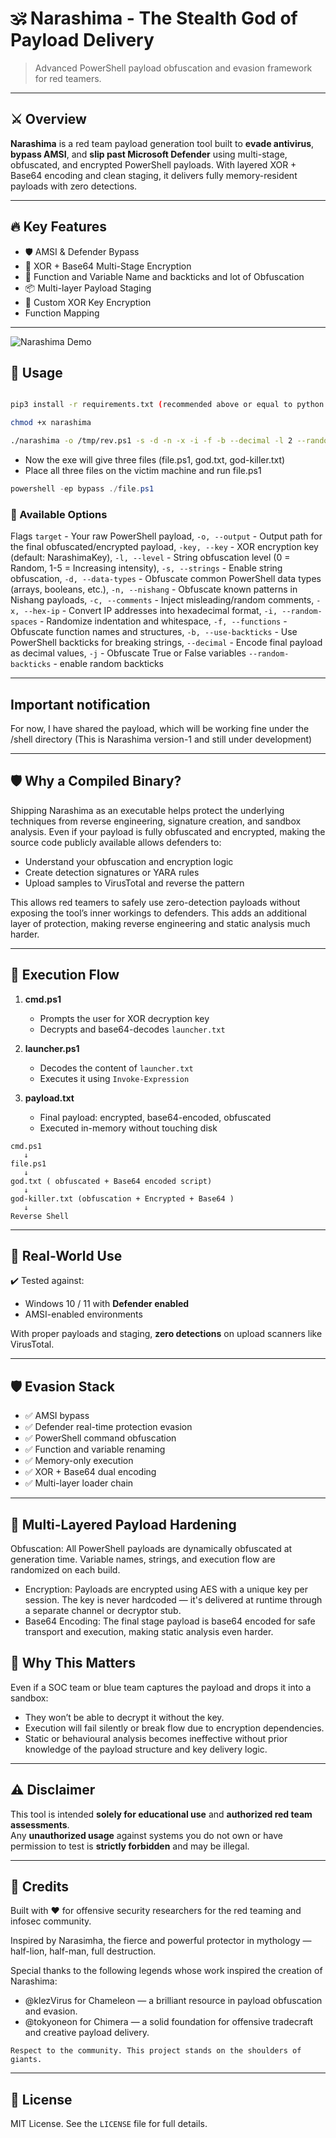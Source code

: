 # 🕉️ Narashima - The Stealth God of Payload Delivery

> Advanced PowerShell payload obfuscation and evasion framework for red teamers.

---

## ⚔️ Overview

**Narashima** is a red team payload generation tool built to **evade antivirus**, **bypass AMSI**, and **slip past Microsoft Defender** using multi-stage, obfuscated, and encrypted PowerShell payloads. With layered XOR + Base64 encoding and clean staging, it delivers fully memory-resident payloads with zero detections.

---

## 🔥 Key Features

- 🛡️ AMSI & Defender Bypass  
- 🔐 XOR + Base64 Multi-Stage Encryption  
- 🧬 Function and Variable Name and backticks and lot of Obfuscation  
- 📦 Multi-layer Payload Staging  
- 🔑 Custom XOR Key Encryption   
- Function Mapping
---

![Narashima Demo](./assets/narashima.gif)

## 🚀 Usage

```bash

pip3 install -r requirements.txt (recommended above or equal to python 3.12.x)

chmod +x narashima

./narashima -o /tmp/rev.ps1 -s -d -n -x -i -f -b --decimal -l 2 --random-backticks  --key "secret123" /shell/Invoke-PowerShellTcp.ps1
```

- Now the exe will give three files (file.ps1, god.txt, god-killer.txt)
- Place all three files on the victim machine and run file.ps1

```powershell
powershell -ep bypass ./file.ps1
```

### 🧩 Available Options

Flags
`target` -	Your raw PowerShell payload,
`-o, --output` - Output path for the final obfuscated/encrypted payload,
`-key, --key`	- XOR encryption key (default: NarashimaKey),
`-l, --level` -	String obfuscation level (0 = Random, 1-5 = Increasing intensity),
`-s, --strings` -	Enable string obfuscation,
`-d, --data-types` -	Obfuscate common PowerShell data types (arrays, booleans, etc.),
`-n, --nishang`	- Obfuscate known patterns in Nishang payloads,
`-c, --comments` -	Inject misleading/random comments,
`-x, --hex-ip` -	Convert IP addresses into hexadecimal format,
`-i, --random-spaces` -	Randomize indentation and whitespace,
`-f, --functions` -	Obfuscate function names and structures,
`-b, --use-backticks`	- Use PowerShell backticks for breaking strings,
`--decimal`	- Encode final payload as decimal values,
`-j` - Obfuscate True or False variables
`--random-backticks`  - enable random backticks

---
## Important notification

For now, I have shared the payload, which will be working fine under the /shell directory (This is Narashima version-1 and still under development)


---
## 🛡 Why a Compiled Binary?

Shipping Narashima as an executable helps protect the underlying techniques from reverse engineering, signature creation, and sandbox analysis.
Even if your payload is fully obfuscated and encrypted, making the source code publicly available allows defenders to:

- Understand your obfuscation and encryption logic
- Create detection signatures or YARA rules
- Upload samples to VirusTotal and reverse the pattern

This allows red teamers to safely use zero-detection payloads without exposing the tool’s inner workings to defenders. This adds an additional layer of protection, making reverse engineering and static analysis much harder.

---

## 🧠 Execution Flow

1. **cmd.ps1**  
   - Prompts the user for XOR decryption key  
   - Decrypts and base64-decodes `launcher.txt`

2. **launcher.ps1**  
   - Decodes the content of `launcher.txt`  
   - Executes it using `Invoke-Expression`

3. **payload.txt**  
   - Final payload: encrypted, base64-encoded, obfuscated  
   - Executed in-memory without touching disk

```
cmd.ps1 
   ↓
file.ps1 
   ↓
god.txt ( obfuscated + Base64 encoded script) 
   ↓
god-killer.txt (obfuscation + Encrypted + Base64 ) 
   ↓
Reverse Shell
```

---

## 🎯 Real-World Use

✔️ Tested against:

- Windows 10 / 11 with **Defender enabled**  
- AMSI-enabled environments  

With proper payloads and staging, **zero detections** on upload scanners like VirusTotal.

---

## 🛡️ Evasion Stack

- ✅ AMSI bypass  
- ✅ Defender real-time protection evasion  
- ✅ PowerShell command obfuscation  
- ✅ Function and variable renaming  
- ✅ Memory-only execution  
- ✅ XOR + Base64 dual encoding  
- ✅ Multi-layer loader chain  

---
## 🔐 Multi-Layered Payload Hardening
Obfuscation: All PowerShell payloads are dynamically obfuscated at generation time. Variable names, strings, and execution flow are randomized on each build.

- Encryption: Payloads are encrypted using AES with a unique key per session. The key is never hardcoded — it's delivered at runtime through a separate channel or decryptor stub.
- Base64 Encoding: The final stage payload is base64 encoded for safe transport and execution, making static analysis even harder.

## 🧬 Why This Matters
Even if a SOC team or blue team captures the payload and drops it into a sandbox:

- They won’t be able to decrypt it without the key.
- Execution will fail silently or break flow due to encryption dependencies.
- Static or behavioural analysis becomes ineffective without prior knowledge of the payload structure and key delivery logic.

----
## ⚠️ Disclaimer

This tool is intended **solely for educational use** and **authorized red team assessments**.  
Any **unauthorized usage** against systems you do not own or have permission to test is **strictly forbidden** and may be illegal.

---

## 🙏 Credits

Built with ❤️ for offensive security researchers for the red teaming and infosec community.

Inspired by Narasimha, the fierce and powerful protector in mythology — half-lion, half-man, full destruction.

Special thanks to the following legends whose work inspired the creation of Narashima:
- @klezVirus for Chameleon — a brilliant resource in payload obfuscation and evasion.
- @tokyoneon for Chimera — a solid foundation for offensive tradecraft and creative payload delivery.

```
Respect to the community. This project stands on the shoulders of giants.
```
---

## 📎 License

MIT License. See the `LICENSE` file for full details.
